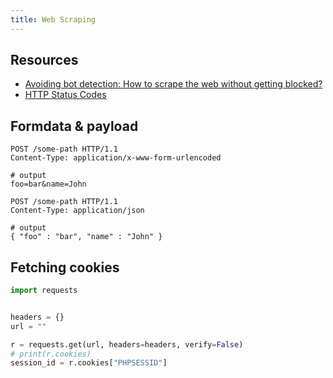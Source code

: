 ```yaml
---
title: Web Scraping
---
```


## Resources

- [Avoiding bot detection: How to scrape the web without getting blocked?](https://github.com/niespodd/browser-fingerprinting)
- [HTTP Status Codes](https://apps.moire.org/httpstatus/)

## Formdata & payload

```title="formdata"
POST /some-path HTTP/1.1
Content-Type: application/x-www-form-urlencoded

# output
foo=bar&name=John
```

```title="payload"
POST /some-path HTTP/1.1
Content-Type: application/json

# output
{ "foo" : "bar", "name" : "John" }
```

## Fetching cookies

```python
import requests


headers = {}
url = ""

r = requests.get(url, headers=headers, verify=False)
# print(r.cookies)
session_id = r.cookies["PHPSESSID"]
```
